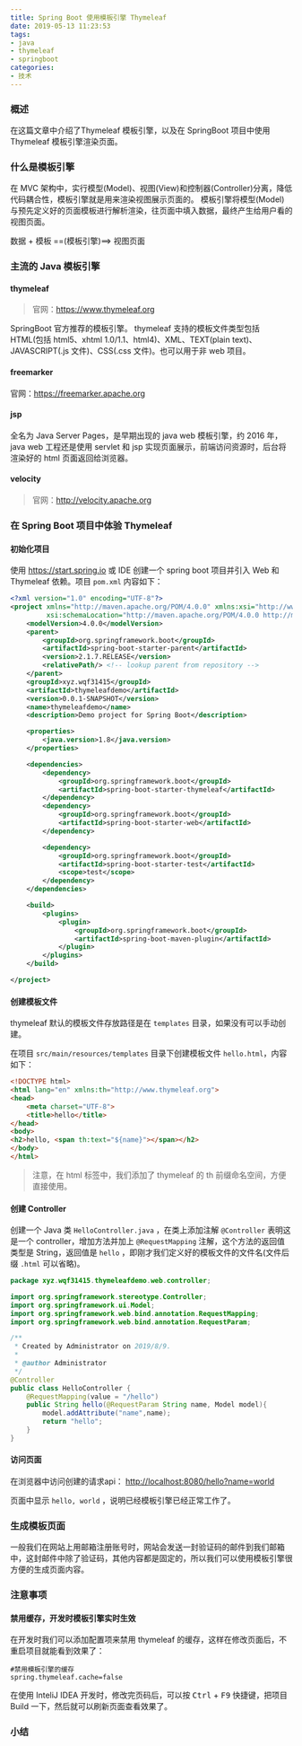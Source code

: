 ```yaml
---
title: Spring Boot 使用模板引擎 Thymeleaf
date: 2019-05-13 11:23:53
tags:
- java
- thymeleaf
- springboot
categories:
- 技术
---
```


### 概述
在这篇文章中介绍了Thymeleaf 模板引擎，以及在 SpringBoot 项目中使用 Thymeleaf 模板引擎渲染页面。

### 什么是模板引擎
在 MVC 架构中，实行模型(Model)、视图(View)和控制器(Controller)分离，降低代码耦合性，模板引擎就是用来渲染视图展示页面的。
模板引擎将模型(Model) 与预先定义好的页面模板进行解析渲染，往页面中填入数据，最终产生给用户看的视图页面。

数据 + 模板 ==(模板引擎)==> 视图页面

<!-- more -->

### 主流的 Java 模板引擎
#### thymeleaf
> 官网：<https://www.thymeleaf.org>

SpringBoot 官方推荐的模板引擎。
thymeleaf 支持的模板文件类型包括 HTML(包括 html5、xhtml 1.0/1.1、html4)、XML、TEXT(plain text)、JAVASCRIPT(.js 文件)、CSS(.css 文件)。也可以用于非 web 项目。

#### freemarker
官网：<https://freemarker.apache.org>

#### jsp
全名为 Java Server Pages，是早期出现的 java web 模板引擎，约 2016 年，java web 工程还是使用 servlet 和 jsp 实现页面展示，前端访问资源时，后台将渲染好的 html 页面返回给浏览器。

#### velocity
> 官网：<http://velocity.apache.org>

### 在  Spring Boot  项目中体验  Thymeleaf

#### 初始化项目

使用 <https://start.spring.io> 或 IDE 创建一个 spring boot 项目并引入 Web 和 Thymeleaf 依赖。项目 `pom.xml` 内容如下：

```xml
<?xml version="1.0" encoding="UTF-8"?>
<project xmlns="http://maven.apache.org/POM/4.0.0" xmlns:xsi="http://www.w3.org/2001/XMLSchema-instance"
         xsi:schemaLocation="http://maven.apache.org/POM/4.0.0 http://maven.apache.org/xsd/maven-4.0.0.xsd">
    <modelVersion>4.0.0</modelVersion>
    <parent>
        <groupId>org.springframework.boot</groupId>
        <artifactId>spring-boot-starter-parent</artifactId>
        <version>2.1.7.RELEASE</version>
        <relativePath/> <!-- lookup parent from repository -->
    </parent>
    <groupId>xyz.wqf31415</groupId>
    <artifactId>thymeleafdemo</artifactId>
    <version>0.0.1-SNAPSHOT</version>
    <name>thymeleafdemo</name>
    <description>Demo project for Spring Boot</description>

    <properties>
        <java.version>1.8</java.version>
    </properties>

    <dependencies>
        <dependency>
            <groupId>org.springframework.boot</groupId>
            <artifactId>spring-boot-starter-thymeleaf</artifactId>
        </dependency>
        <dependency>
            <groupId>org.springframework.boot</groupId>
            <artifactId>spring-boot-starter-web</artifactId>
        </dependency>

        <dependency>
            <groupId>org.springframework.boot</groupId>
            <artifactId>spring-boot-starter-test</artifactId>
            <scope>test</scope>
        </dependency>
    </dependencies>

    <build>
        <plugins>
            <plugin>
                <groupId>org.springframework.boot</groupId>
                <artifactId>spring-boot-maven-plugin</artifactId>
            </plugin>
        </plugins>
    </build>

</project>
```

#### 创建模板文件

thymeleaf 默认的模板文件存放路径是在 `templates` 目录，如果没有可以手动创建。

在项目 `src/main/resources/templates` 目录下创建模板文件 `hello.html`，内容如下：

```html
<!DOCTYPE html>
<html lang="en" xmlns:th="http://www.thymeleaf.org">
<head>
    <meta charset="UTF-8">
    <title>hello</title>
</head>
<body>
<h2>hello, <span th:text="${name}"></span></h2>
</body>
</html>
```

> 注意，在 html 标签中，我们添加了 thymeleaf 的 th 前缀命名空间，方便直接使用。

#### 创建 Controller

创建一个 Java 类 `HelloController.java` ，在类上添加注解 `@Controller` 表明这是一个 controller，增加方法并加上 `@RequestMapping` 注解，这个方法的返回值类型是 String，返回值是 `hello` ，即刚才我们定义好的模板文件的文件名(文件后缀 `.html` 可以省略)。

```java
package xyz.wqf31415.thymeleafdemo.web.controller;

import org.springframework.stereotype.Controller;
import org.springframework.ui.Model;
import org.springframework.web.bind.annotation.RequestMapping;
import org.springframework.web.bind.annotation.RequestParam;

/**
 * Created by Administrator on 2019/8/9.
 *
 * @author Administrator
 */
@Controller
public class HelloController {
    @RequestMapping(value = "/hello")
    public String hello(@RequestParam String name, Model model){
        model.addAttribute("name",name);
        return "hello";
    }
}
```

#### 访问页面

在浏览器中访问创建的请求api： <http://localhost:8080/hello?name=world> 

页面中显示 `hello, world` ，说明已经模板引擎已经正常工作了。

### 生成模板页面

一般我们在网站上用邮箱注册账号时，网站会发送一封验证码的邮件到我们邮箱中，这封邮件中除了验证码，其他内容都是固定的，所以我们可以使用模板引擎很方便的生成页面内容。



### 注意事项

#### 禁用缓存，开发时模板引擎实时生效

在开发时我们可以添加配置项来禁用 thymeleaf 的缓存，这样在修改页面后，不重启项目就能看到效果了：

```properties
#禁用模板引擎的缓存
spring.thymeleaf.cache=false
```

在使用 InteliJ IDEA 开发时，修改完页码后，可以按 <kbd>Ctrl</kbd> + <kbd>F9</kbd> 快捷键，把项目 Build 一下，然后就可以刷新页面查看效果了。

### 小结

